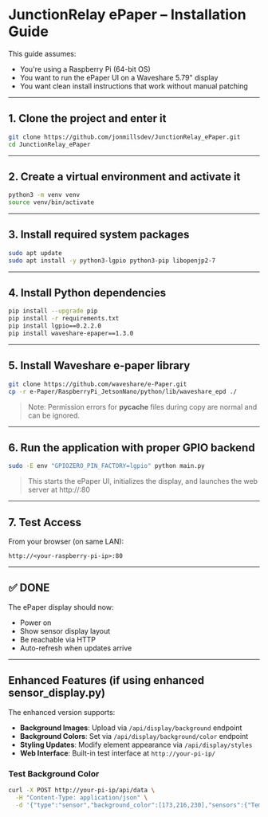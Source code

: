 # JunctionRelay ePaper – Installation Guide

This guide assumes:
- You're using a Raspberry Pi (64-bit OS)
- You want to run the ePaper UI on a Waveshare 5.79" display
- You want clean install instructions that work without manual patching

---

## 1. Clone the project and enter it

```bash
git clone https://github.com/jonmillsdev/JunctionRelay_ePaper.git
cd JunctionRelay_ePaper
```

---

## 2. Create a virtual environment and activate it

```bash
python3 -m venv venv
source venv/bin/activate
```

---

## 3. Install required system packages

```bash
sudo apt update
sudo apt install -y python3-lgpio python3-pip libopenjp2-7
```

---

## 4. Install Python dependencies

```bash
pip install --upgrade pip
pip install -r requirements.txt
pip install lgpio==0.2.2.0
pip install waveshare-epaper==1.3.0
```

---

## 5. Install Waveshare e-paper library

```bash
git clone https://github.com/waveshare/e-Paper.git
cp -r e-Paper/RaspberryPi_JetsonNano/python/lib/waveshare_epd ./
```

> Note: Permission errors for __pycache__ files during copy are normal and can be ignored.

---

## 6. Run the application with proper GPIO backend

```bash
sudo -E env "GPIOZERO_PIN_FACTORY=lgpio" python main.py
```

> This starts the ePaper UI, initializes the display, and launches the web server at http://<your-pi-ip>:80

---

## 7. Test Access

From your browser (on same LAN):

```
http://<your-raspberry-pi-ip>:80
```

---

## ✅ DONE

The ePaper display should now:
- Power on
- Show sensor display layout
- Be reachable via HTTP
- Auto-refresh when updates arrive

---

## Enhanced Features (if using enhanced sensor_display.py)

The enhanced version supports:
- **Background Images**: Upload via `/api/display/background` endpoint
- **Background Colors**: Set via `/api/display/background/color` endpoint  
- **Styling Updates**: Modify element appearance via `/api/display/styles`
- **Web Interface**: Built-in test interface at `http://your-pi-ip/`

### Test Background Color
```bash
curl -X POST http://your-pi-ip/api/data \
  -H "Content-Type: application/json" \
  -d '{"type":"sensor","background_color":[173,216,230],"sensors":{"Temperature":{"value":23,"unit":"°C"}}}'
```